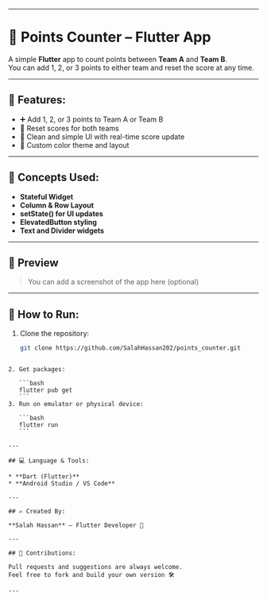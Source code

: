
---

# 🏀 Points Counter – Flutter App

A simple **Flutter** app to count points between **Team A** and **Team B**.  
You can add 1, 2, or 3 points to either team and reset the score at any time.

---

## 🌟 Features:

- ➕ Add 1, 2, or 3 points to Team A or Team B
- 🔄 Reset scores for both teams
- 📱 Clean and simple UI with real-time score update
- 🎨 Custom color theme and layout

---

## 🧠 Concepts Used:

- **Stateful Widget**
- **Column & Row Layout**
- **setState() for UI updates**
- **ElevatedButton styling**
- **Text and Divider widgets**

---

## 📱 Preview

> You can add a screenshot of the app here (optional)

---

## 🔧 How to Run:

1. Clone the repository:
   ```bash
   git clone https://github.com/SalahHassan202/points_counter.git
````

2. Get packages:

   ```bash
   flutter pub get
   ```
3. Run on emulator or physical device:

   ```bash
   flutter run
   ```

---

## 💻 Language & Tools:

* **Dart (Flutter)**
* **Android Studio / VS Code**

---

## ✍️ Created By:

**Salah Hassan** – Flutter Developer 🚀

---

## 🤝 Contributions:

Pull requests and suggestions are always welcome.
Feel free to fork and build your own version 🛠️

---
